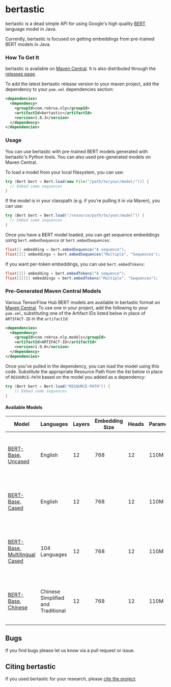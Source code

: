 # bertastic

bertastic is a dead simple API for using Google's high quality [BERT](https://github.com/google-research/bert) language model in Java.

Currently, bertastic is focused on getting embeddings from pre-trained BERT models in Java.

### How To Get It

bertastic is available on [Maven Central](https://search.maven.org/search?q=g:com.robrua.nlp%20a:bertastic). It is also distributed through the [releases page](https://github.com/robrua/bertastic/releases).

To add the latest bertastic release version to your maven project, add the dependency to your `pom.xml` dependencies section:
```xml
<dependencies>
  <dependency>
    <groupId>com.robrua.nlp</groupId>
    <artifactId>bertastic</artifactId>
    <version>1.0.3</version>
  </dependency>
</dependencies>
```

### Usage

You can use bertastic with pre-trained BERT models generated with bertastic's Python tools. You can also used pre-generated models on Maven Central.

To load a model from your local filesystem, you can use:

```java
try (Bert bert = Bert.load(new File("/path/to/your/model/"))) {
  // Embed some sequences
}
```

If the model is in your classpath (e.g. if you're pulling it in via Maven), you can use:

```java
try (Bert bert = Bert.load("/resource/path/to/your/model")) {
  // Embed some sequences
}
```

Once you have a BERT model loaded, you can get sequence embeddings using `bert.embedSequence` or `bert.embedSequences`:

```java
float[] embedding = bert.embedSequence("A sequence");
float[][] embeddings = bert.embedSequences("Multiple", "Sequences");
```

If you want per-token embeddings, you can use `bert.embedTokens`:

```java
float[][] embedding = bert.embedTokens("A sequence");
float[][][] embeddings = bert.embedTokens("Multiple", "Sequences");
```

### Pre-Generated Maven Central Models
Various TensorFlow Hub BERT models are available in bertastic format on [Maven Central](https://search.maven.org/search?q=g:com.robrua.nlp.models). To use one in your project, add the following to your `pom.xml`, substituting one of the Artifact IDs listed below in place of `ARTIFACT-ID` in the `artifactId`:

```xml
<dependencies>
  <dependency>
    <groupId>com.robrua.nlp.models</groupId>
    <artifactId>ARTIFACT-ID</artifactId>
    <version>1.0.0</version>
  </dependency>
</dependencies>
```

Once you've pulled in the dependency, you can load the model using this code. Substitute the appropriate Resource Path from the list below in place of `RESOURCE-PATH` based on the model you added as a dependency:

```java
try (Bert bert = Bert.load("RESOURCE-PATH")) {
    // Embed some sequences
}
```

#### Available Models

| Model | Languages | Layers | Embedding Size | Heads | Parameters | Artifact ID | Resource Path |
| --- | --- | --- | --- | --- | --- | --- | --- |
| [BERT-Base, Uncased](https://tfhub.dev/google/bert_uncased_L-12_H-768_A-12/1) | English | 12 | 768 | 12 | 110M | bertastic-uncased-L-12-H-768-A-12 [![Maven Central](https://img.shields.io/maven-central/v/com.robrua.nlp.models/bertastic-uncased-L-12-H-768-A-12.svg)](https://search.maven.org/search?q=g:com.robrua.nlp.models%20a:bertastic-uncased-L-12-H-768-A-12) | com/robrua/nlp/bertastic/bert-uncased-L-12-H-768-A-12 |
| [BERT-Base, Cased](https://tfhub.dev/google/bert_cased_L-12_H-768_A-12/1) | English | 12 | 768 | 12 | 110M | bertastic-cased-L-12-H-768-A-12 [![Maven Central](https://img.shields.io/maven-central/v/com.robrua.nlp.models/bertastic-cased-L-12-H-768-A-12.svg)](https://search.maven.org/search?q=g:com.robrua.nlp.models%20a:bertastic-cased-L-12-H-768-A-12) | com/robrua/nlp/bertastic/bert-cased-L-12-H-768-A-12 |
| [BERT-Base, Multilingual Cased](https://tfhub.dev/google/bert_multi_cased_L-12_H-768_A-12/1) | 104 Languages | 12 | 768 | 12 | 110M | bertastic-multi-cased-L-12-H-768-A-12 [![Maven Central](https://img.shields.io/maven-central/v/com.robrua.nlp.models/bertastic-multi-cased-L-12-H-768-A-12.svg)](https://search.maven.org/search?q=g:com.robrua.nlp.models%20a:bertastic-multi-cased-L-12-H-768-A-12) | com/robrua/nlp/bertastic/bert-multi-cased-L-12-H-768-A-12 |
| [BERT-Base, Chinese](https://tfhub.dev/google/bert_chinese_L-12_H-768_A-12/1) | Chinese Simplified and Traditional | 12 | 768 | 12 | 110M | bertastic-chinese-L-12-H-768-A-12 [![Maven Central](https://img.shields.io/maven-central/v/com.robrua.nlp.models/bertastic-chinese-L-12-H-768-A-12.svg)](https://search.maven.org/search?q=g:com.robrua.nlp.models%20a:bertastic-chinese-L-12-H-768-A-12) | com/robrua/nlp/bertastic/bert-chinese-L-12-H-768-A-12 |

## Bugs

If you find bugs please let us know via a pull request or issue.

## Citing bertastic

If you used bertastic for your research, please [cite the project](https://doi.org/10.5281/zenodo.2651822).
